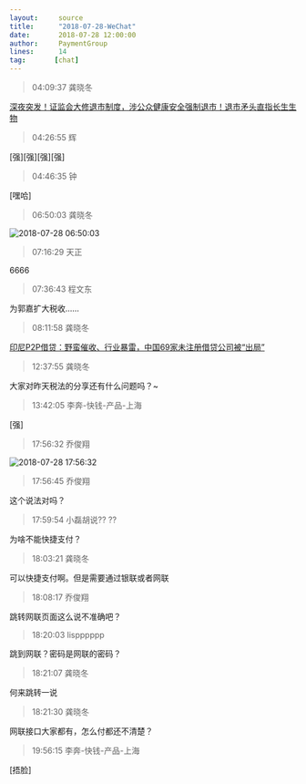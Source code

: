 ```yaml
---
layout:     source 
title:      "2018-07-28-WeChat"
date:       2018-07-28 12:00:00
author:     PaymentGroup
lines:      14 
tag:       [chat]
---
```

> 04:09:37  龚晓冬  
   
[深夜突发！证监会大修退市制度，涉公众健康安全强制退市！退市矛头直指长生生物](http://mp.weixin.qq.com/s?__biz=MzA3NjM5MjIwOQ==&amp;amp;amp;mid=2651735834&amp;amp;amp;idx=1&amp;amp;amp;sn=35fec30238925f31a73f1e9c145ed7f6&amp;amp;amp;chksm=849b1564b3ec9c72e8e51912566bf2a385e1a42d11096ef97152d99f75acb7a371a74c4380b1&amp;amp;amp;mpshare=1&amp;amp;amp;scene=1&amp;amp;amp;srcid=0728FSTTL7YoiixVEWaaf6PQ#rd)  
   
> 04:26:55  辉  
   
[强][强][强][强]  
   
> 04:46:35  钟  
   
[嘿哈]  
   
> 06:50:03  龚晓冬  
   
![2018-07-28 06:50:03](http://static.cocolian.cn/img/201807/20180728_065003.png) 
   
> 07:16:29  天正  
   
6666  
   
> 07:36:43  程文东  
   
为郭嘉扩大税收……  
   
> 08:11:58  龚晓冬  
   
[印尼P2P借贷：野蛮催收、行业暴雷，中国69家未注册借贷公司被“出局”](https://c.m.163.com/news/a/DNNFUT5J05119P04.html?spss=newsapp)  
   
> 12:37:55  龚晓冬  
   
大家对昨天税法的分享还有什么问题吗？~  
   
> 13:42:05  李奔-快钱-产品-上海  
   
[强]  
   
> 17:56:32  乔俊翔  
   
![2018-07-28 17:56:32](http://static.cocolian.cn/img/201807/20180728_175632.png) 
   
> 17:56:45  乔俊翔  
   
这个说法对吗？  
   
> 17:59:54  小磊胡说??                ??  
   
为啥不能快捷支付？  
   
> 18:03:21  龚晓冬  
   
可以快捷支付啊。但是需要通过银联或者网联  
   
> 18:08:17  乔俊翔  
   
跳转网联页面这么说不准确吧？  
   
> 18:20:03  lispppppp  
   
跳到网联？密码是网联的密码？  
   
> 18:21:07  龚晓冬  
   
何来跳转一说  
   
> 18:21:30  龚晓冬  
   
网联接口大家都有，怎么付都还不清楚？  
   
> 19:56:15  李奔-快钱-产品-上海  
   
[捂脸]  
   
